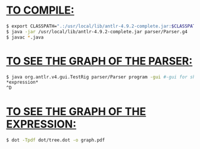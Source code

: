 # <u>TO COMPILE:</u>
```bash
$ export CLASSPATH=".:/usr/local/lib/antlr-4.9.2-complete.jar:$CLASSPATH"
$ java -jar /usr/local/lib/antlr-4.9.2-complete.jar parser/Parser.g4
$ javac *.java
```

# <u>TO SEE THE GRAPH OF THE PARSER:</u>
```bash
$ java org.antlr.v4.gui.TestRig parser/Parser program -gui #-gui for show the tree of the parser
*expression*
^D
```

# <u>TO SEE THE GRAPH OF THE EXPRESSION:</u>
```bash
$ dot -Tpdf dot/tree.dot -o graph.pdf
```
